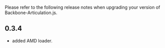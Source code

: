 Please refer to the following release notes when upgrading your version of Backbone-Articulation.js.

## 0.3.4

* added AMD loader.